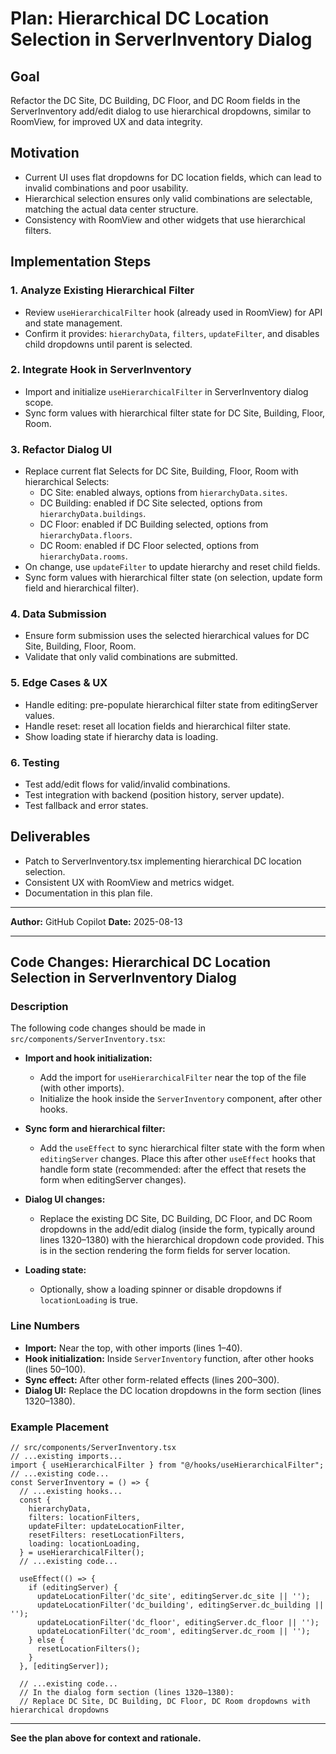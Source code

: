 # Plan: Hierarchical DC Location Selection in ServerInventory Dialog

## Goal
Refactor the DC Site, DC Building, DC Floor, and DC Room fields in the ServerInventory add/edit dialog to use hierarchical dropdowns, similar to RoomView, for improved UX and data integrity.

## Motivation
- Current UI uses flat dropdowns for DC location fields, which can lead to invalid combinations and poor usability.
- Hierarchical selection ensures only valid combinations are selectable, matching the actual data center structure.
- Consistency with RoomView and other widgets that use hierarchical filters.

## Implementation Steps

### 1. Analyze Existing Hierarchical Filter
- Review `useHierarchicalFilter` hook (already used in RoomView) for API and state management.
- Confirm it provides: `hierarchyData`, `filters`, `updateFilter`, and disables child dropdowns until parent is selected.

### 2. Integrate Hook in ServerInventory
- Import and initialize `useHierarchicalFilter` in ServerInventory dialog scope.
- Sync form values with hierarchical filter state for DC Site, Building, Floor, Room.

### 3. Refactor Dialog UI
- Replace current flat Selects for DC Site, Building, Floor, Room with hierarchical Selects:
  - DC Site: enabled always, options from `hierarchyData.sites`.
  - DC Building: enabled if DC Site selected, options from `hierarchyData.buildings`.
  - DC Floor: enabled if DC Building selected, options from `hierarchyData.floors`.
  - DC Room: enabled if DC Floor selected, options from `hierarchyData.rooms`.
- On change, use `updateFilter` to update hierarchy and reset child fields.
- Sync form values with hierarchical filter state (on selection, update form field and hierarchical filter).

### 4. Data Submission
- Ensure form submission uses the selected hierarchical values for DC Site, Building, Floor, Room.
- Validate that only valid combinations are submitted.

### 5. Edge Cases & UX
- Handle editing: pre-populate hierarchical filter state from editingServer values.
- Handle reset: reset all location fields and hierarchical filter state.
- Show loading state if hierarchy data is loading.

### 6. Testing
- Test add/edit flows for valid/invalid combinations.
- Test integration with backend (position history, server update).
- Test fallback and error states.

## Deliverables
- Patch to ServerInventory.tsx implementing hierarchical DC location selection.
- Consistent UX with RoomView and metrics widget.
- Documentation in this plan file.

---

**Author:** GitHub Copilot
**Date:** 2025-08-13

---

## Code Changes: Hierarchical DC Location Selection in ServerInventory Dialog

### Description
The following code changes should be made in `src/components/ServerInventory.tsx`:

- **Import and hook initialization:**
  - Add the import for `useHierarchicalFilter` near the top of the file (with other imports).
  - Initialize the hook inside the `ServerInventory` component, after other hooks.

- **Sync form and hierarchical filter:**
  - Add the `useEffect` to sync hierarchical filter state with the form when `editingServer` changes. Place this after other `useEffect` hooks that handle form state (recommended: after the effect that resets the form when editingServer changes).

- **Dialog UI changes:**
  - Replace the existing DC Site, DC Building, DC Floor, and DC Room dropdowns in the add/edit dialog (inside the form, typically around lines 1320–1380) with the hierarchical dropdown code provided. This is in the section rendering the form fields for server location.

- **Loading state:**
  - Optionally, show a loading spinner or disable dropdowns if `locationLoading` is true.

### Line Numbers
- **Import:** Near the top, with other imports (lines 1–40).
- **Hook initialization:** Inside `ServerInventory` function, after other hooks (lines 50–100).
- **Sync effect:** After other form-related effects (lines 200–300).
- **Dialog UI:** Replace the DC location dropdowns in the form section (lines 1320–1380).

### Example Placement
```tsx
// src/components/ServerInventory.tsx
// ...existing imports...
import { useHierarchicalFilter } from "@/hooks/useHierarchicalFilter";
// ...existing code...
const ServerInventory = () => {
  // ...existing hooks...
  const {
    hierarchyData,
    filters: locationFilters,
    updateFilter: updateLocationFilter,
    resetFilters: resetLocationFilters,
    loading: locationLoading,
  } = useHierarchicalFilter();
  // ...existing code...

  useEffect(() => {
    if (editingServer) {
      updateLocationFilter('dc_site', editingServer.dc_site || '');
      updateLocationFilter('dc_building', editingServer.dc_building || '');
      updateLocationFilter('dc_floor', editingServer.dc_floor || '');
      updateLocationFilter('dc_room', editingServer.dc_room || '');
    } else {
      resetLocationFilters();
    }
  }, [editingServer]);

  // ...existing code...
  // In the dialog form section (lines 1320–1380):
  // Replace DC Site, DC Building, DC Floor, DC Room dropdowns with hierarchical dropdowns
```

---

**See the plan above for context and rationale.**
